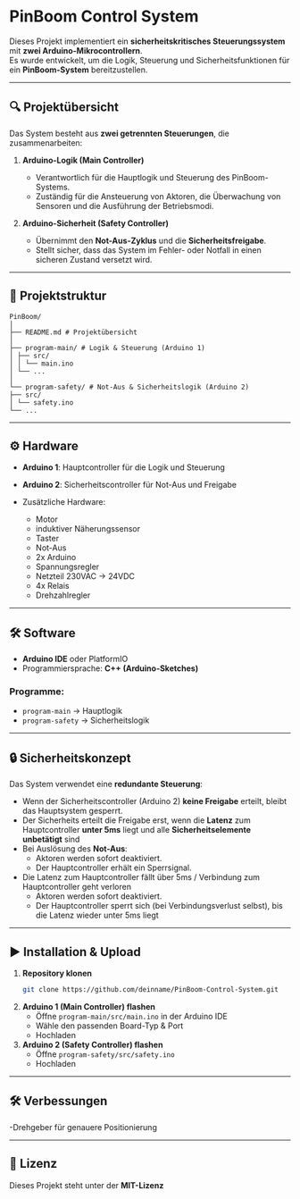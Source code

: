 # PinBoom Control System

Dieses Projekt implementiert ein **sicherheitskritisches Steuerungssystem** mit **zwei Arduino-Mikrocontrollern**.  
Es wurde entwickelt, um die Logik, Steuerung und Sicherheitsfunktionen für ein **PinBoom-System** bereitzustellen.

---

## 🔍 Projektübersicht
Das System besteht aus **zwei getrennten Steuerungen**, die zusammenarbeiten:

1. **Arduino-Logik (Main Controller)**  
   - Verantwortlich für die Hauptlogik und Steuerung des PinBoom-Systems.  
   - Zuständig für die Ansteuerung von Aktoren, die Überwachung von Sensoren und die Ausführung der Betriebsmodi.  

2. **Arduino-Sicherheit (Safety Controller)**  
   - Übernimmt den **Not-Aus-Zyklus** und die **Sicherheitsfreigabe**.  
   - Stellt sicher, dass das System im Fehler- oder Notfall in einen sicheren Zustand versetzt wird.  

---

## 📂 Projektstruktur

```
PinBoom/
│
├── README.md # Projektübersicht
│
├── program-main/ # Logik & Steuerung (Arduino 1)
│ ├── src/
│ │ └── main.ino
│ └── ...
│
└── program-safety/ # Not-Aus & Sicherheitslogik (Arduino 2)
├── src/
│ └── safety.ino
└── ...
```

---

## ⚙️ Hardware
- **Arduino 1**: Hauptcontroller für die Logik und Steuerung
- **Arduino 2**: Sicherheitscontroller für Not-Aus und Freigabe

- Zusätzliche Hardware:
    - Motor
    - induktiver Näherungssensor
    - Taster
    - Not-Aus
    - 2x Arduino
    - Spannungsregler
    - Netzteil 230VAC -> 24VDC
    - 4x Relais
    - Drehzahlregler

---

## 🛠️ Software
- **Arduino IDE** oder PlatformIO
- Programmiersprache: **C++ (Arduino-Sketches)**

### Programme:
- `program-main` → Hauptlogik
- `program-safety` → Sicherheitslogik

---

## 🔒 Sicherheitskonzept
Das System verwendet eine **redundante Steuerung**:

- Wenn der Sicherheitscontroller (Arduino 2) **keine Freigabe** erteilt, bleibt das Hauptsystem gesperrt.
- Der Sicherheits erteilt die Freigabe erst, wenn die **Latenz** zum Hauptcontroller **unter 5ms** liegt und alle **Sicherheitselemente unbetätigt** sind
- Bei Auslösung des **Not-Aus**:
  - Aktoren werden sofort deaktiviert.
  - Der Hauptcontroller erhält ein Sperrsignal.
- Die Latenz zum Hauptcontroller fällt über 5ms / Verbindung zum Hauptcontroller geht verloren
  - Aktoren werden sofort deaktiviert.
  - Der Hauptcontroller sperrt sich (bei Verbindungsverlust selbst), bis die Latenz wieder unter 5ms liegt

---

## ▶️ Installation & Upload
1. **Repository klonen**
    ```bash
    git clone https://github.com/deinname/PinBoom-Control-System.git
    ```
2. **Arduino 1 (Main Controller) flashen**
    - Öffne `program-main/src/main.ino` in der Arduino IDE
    - Wähle den passenden Board-Typ & Port
    - Hochladen
3. **Arduino 2 (Safety Controller) flashen**
    - Öffne `program-safety/src/safety.ino`
    - Hochladen

---
## 🛠️ Verbessungen

  -Drehgeber für genauere Positionierung
  
---

## 📜 Lizenz
Dieses Projekt steht unter der **MIT-Lizenz**

